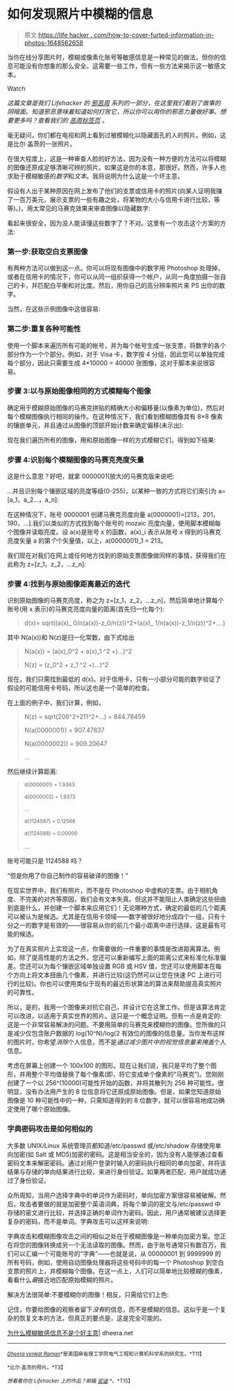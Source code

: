 # 如何发现照片中模糊的信息

> 原文:[https://life hacker . com/how-to-cover-furted-information-in-photos-1648562658](https://lifehacker.com/how-to-uncover-blurred-information-in-photographs-1648562658)

当你在线分享图片时，模糊或像素化账号等敏感信息是一种常见的做法，但你的信息可能没有你想象的那么安全。这需要一些工作，但有一些方法来揭示这一敏感文本。

Watch

*这篇文章是我们 Lifehacker 的* [*邪恶周*](https://lifehacker.com/welcome-to-lifehackers-fifth-annual-evil-week-1647621043) *系列的一部分，在这里我们看到了做事的阴暗面。知道邪恶意味着知道如何打败它，所以你可以用你的邪恶力量做好事。想要更多吗？查看我们的* [*恶周标签页*](http://lifehacker.com/tag/evilweek) *。*

毫无疑问，你们都在电视和网上看到过被模糊化以隐藏面孔的人的照片。例如，这是比尔·盖茨的一张照片。

在很大程度上，这是一种审查人脸的好方法，因为没有一种方便的方法可以将模糊的图像还原成足够清晰可辨的照片。如果这是你的本意，那很好。然而，许多人也求助于模糊敏感的*数字*和*文本*。我将说明为什么这是一个坏主意。

假设有人出于某种原因在网上发布了他们的支票或信用卡的照片(向某人证明我赚了一百万美元，展示支票的一些有趣之处，将某物的大小与信用卡进行比较，等等)。)，用太常见的马赛克效果来审查图像以隐藏数字:

看起来很安全，因为没人能读懂这些数字了？不对。这里有一个攻击这个方案的方法:

### **第一步:获取空白支票图像**

有两种方法可以做到这一点。你可以将现有图像中的数字用 Photoshop 处理掉，或者在信用卡的情况下，你可以从同一组织获得一个帐户，从同一角度拍摄一张自己的卡，并匹配白平衡和对比度。然后，用你自己的高分辨率照片来 PS 出你的数字。

当然，在这些示例图像中这很容易:

### **第二步:重复各种可能性**

使用一个脚本来遍历所有可能的帐号，并为每个帐号生成一张支票，将数字的各个部分作为一个个部分。例如，对于 Visa 卡，数字按 4 分组，因此您可以单独完成每个部分，因此只需要生成 4*10000 = 40000 张图像，这对于脚本来说很容易。

### **步骤 3:以与原始图像相同的方式模糊每个图像**

确定用于模糊原始图像的马赛克拼贴的精确大小和偏移量(以像素为单位)，然后对每个模糊图像执行相同的操作。在这种情况下，我们看到模糊图像具有 8×8 像素的镶嵌单元，并且通过从图像的顶部开始计数来确定偏移(未示出):

现在我们遍历所有的图像，用和原始图像一样的方式模糊它们，得到如下结果:

### **步骤 4:识别每个模糊图像的马赛克亮度矢量**

这是什么意思？好吧，就拿 0000001(放大)的马赛克版来说吧:

...并且识别每个镶嵌区域的亮度等级(0-255)，以某种一致的方式将它们索引为 a=[a_1，a_2...，a_n]:

在这种情况下，账号 0000001 创建马赛克亮度向量 a(0000001)=[213，201，190，...].我们以类似的方式找到每个账号的 mozaic 亮度向量，使用脚本模糊每个图像并读取亮度。设 a(x)是账号 x 的函数，a(x)_i 表示从账号 x 得到的马赛克亮度矢量 a 的第*个*个矢量值，以上，a(0000001)_1 = 213。

我们现在对我们在网上或任何地方找到的原始支票图像做同样的事情，获得我们在此称为 z=[z_1，z_2，...z_n]:

### **步骤 4:找到与原始图像距离最近的迭代**

识别原始图像的马赛克亮度，称之为 z=[z_1，z_2，...z_n]，然后简单地计算每个账号(用 x 表示)的马赛克亮度向量的距离(首先归一化每个):

> d(x)= sqrt((a(x)_ 0/n(a(x))-z_0/n(z))^2+(a(x)_ 1/n(a(x))-z_1/n(z))^2+....)

其中 N(a(x))和 N(z)是归一化常数，由下式给出

> N(a(x)) = (a(x)_0^2 + a(x)_1 ^2 +)...)^2
> 
> N(z) = (z_0^2 + z_1 ^2 +)...)^2

现在，我们只需找到最低的 d(x)。对于信用卡，只有一小部分可能的数字验证了假设的可能信用卡号码，所以这也是一个简单的检查。

在上面的例子中，我们计算，例如，

> N(z) = sqrt(206^2+211^2+...) = 844.78459
> 
> N(a(0000001)) = 907.47837
> 
> N(a(0000002)) = 909.20647
> 
> ...

然后继续计算距离:

> <small>d(0000001) = 1.9363</small>
> 
> <small>d(0000002) = 1.9373</small>
> 
> <small>...</small>
> 
> <small>d(1124587) = 0.12566</small>
> 
> <small>d(1124588) = 0.00000</small>
> 
> ...

账号可能只是 1124588 吗？

“但是你用了你自己制作的容易破译的图像！”

在现实世界中，我们有照片，而不是在 Photoshop 中虚构的支票。由于相机角度、不完美的对齐等原因，我们会有文本失真。但这并不能阻止人类确定这些扭曲到底是什么，并创建一个脚本来应用它们！无论哪种方式，确定的最低的几个距离可以被认为是候选。尤其是在信用卡领域——数字被很好地分成四个一组，只有十分之一的数字是有效的——很容易从你的前几个最小距离中进行选择，这是最有可能的候选。

为了在真实照片上实现这一点，你需要做的一件重要的事情是改进距离算法。例如，除了提高性能的方法之外，您还可以重新编写上面的距离公式来标准化标准偏差。您还可以为每个镶嵌区域单独设置 RGB 或 HSV 值，您还可以使用脚本在每个方向上将文本扭曲几个像素，并进行比较(这仍然可以让您在快速 PC 上进行可行的比较)。你也可以使用类似于现有的最近形状算法的算法来帮助提高真实照片的可靠性。

所以，是的，我用一个图像来对抗它自己，并设计它在这里工作。但是该算法肯定可以改进，以适用于真实世界的照片。这只是一个概念证明。但有一点是肯定的:这是一个非常容易解决的问题。不要用简单的马赛克来模糊你的图像。您所做的只是减少仅包含账户数据的 log(10^N)/log(2 有效位的图像的信息量。当你发布这样的图片时，你希望*消除*个人信息，而不是*通过减少图片中的视觉信息量来掩盖*个人信息。

考虑在屏幕上创建一个 100x100 的图形。现在让我们说，我只是平均了整个图形，并用整个平均值替换了每个像素(即，将它变成单个像素的“马赛克”)。您刚刚创建了一个以 256^(10000)可能性开始的函数，并将其散列为 256 种可能性。很明显，没有办法用产生的 8 位信息将它还原成原始图像。但是，如果您知道原始图像是 10 种可能性中的一种，只需知道得到的 8 位数字，就可以很容易地成功确定使用了哪个原始图像。

### **字典密码攻击是如何相似的**

大多数 UNIX/Linux 系统管理员都知道/etc/passwd 或/etc/shadow 存储使用单向加密(如 Salt 或 MD5)加密的密码。这是相当安全的，因为没有人能够通过查看密码文本来解密密码。通过对用户登录时输入的密码执行相同的单向加密，并将该结果与存储的单向结果进行比较，来进行身份验证。如果两者匹配，用户就成功通过了身份验证。

众所周知，当用户选择字典中的单词作为密码时，单向加密方案很容易被破解。然后，攻击者要做的就是加密整个英语词典，将每个单词的密文与/etc/passwd 中存储的密文进行比较，并选择正确的单词作为密码。因此，用户通常被建议选择更复杂的密码，而不是单词。字典攻击可以这样来说明:

字典攻击和模糊图像攻击之间的相似之处在于模糊图像是一种单向加密方案。您正在将您的图像转换成另一个无法读取的图像。然而，由于账号通常只有数百万，我们可以汇编一个可能账号的“字典”——也就是说，从 00000001 到 9999999 的所有号码，例如，使用自动图像处理器将这些号码中的每一个 Photoshop 到空白支票的照片上，并模糊每个图像。在这一点上，人们可以简单地比较模糊的像素，看看什么*最*接近地匹配原始模糊的照片。

解决方法很简单:不要模糊你的图像！相反，只需给它们上色:

记住，你要给图像的观察者留下*没有*的信息，而不是模糊的信息。这似乎是一个复杂的恢复文本的方法，但真正的要点是，这是完全可能的。

[为什么模糊敏感信息不是个好主意](http://dheera.net/projects/blur)| dheera.net

* * *

[<small>*Dheera venkat Raman*</small>](http://dheera.net/)<small>*是美国麻省理工学院电气工程和计算机科学系的研究生。*T11】</small>

<small>*比尔·盖茨的照片。*T3】</small>

<small>*想看看你在 Lifehacker 上的作品？邮箱*</small> [<small>*安迪*</small>](mailto:andy@lifehacker.com) <small>*。*T15】</small>